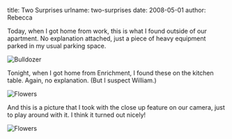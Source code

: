 title: Two Surprises
urlname: two-surprises
date: 2008-05-01
author: Rebecca

Today, when I got home from work, this is what I found outside of our apartment.
No explanation attached, just a piece of heavy equipment parked in my usual
parking space.

<img src="{static}/images/2008-05-01-bulldozer.jpg" alt="Bulldozer" class="img-fluid">

Tonight, when I got home from Enrichment, I found these on the kitchen table.
Again, no explanation. (But I suspect William.)

<img src="{static}/images/2008-05-01-flowers-01.jpg" alt="Flowers" class="img-fluid">

And this is a picture that I took with the close up feature on our camera, just
to play around with it. I think it turned out nicely!

<img src="{static}/images/2008-05-01-flowers-02.jpg" alt="Flowers" class="img-fluid">

